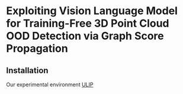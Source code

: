 # Exploiting Vision Language Model for Training-Free 3D Point Cloud OOD Detection via Graph Score Propagation
## Installation
Our experimental environment [ULIP](https://github.com/salesforce/ULIP)
